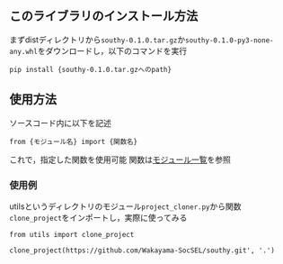 ## このライブラリのインストール方法
まずdistディレクトリから`southy-0.1.0.tar.gz`か`southy-0.1.0-py3-none-any.whl`をダウンロードし，以下のコマンドを実行
```
pip install {southy-0.1.0.tar.gzへのpath}
```

## 使用方法
ソースコード内に以下を記述
```
from {モジュール名} import {関数名}
```
これで，指定した関数を使用可能
関数は[モジュール一覧](https://wakayama-socsel.github.io/southy/)を参照

### 使用例
utilsというディレクトリのモジュール`project_cloner.py`から関数`clone_project`をインポートし，実際に使ってみる
```
from utils import clone_project

clone_project(https://github.com/Wakayama-SocSEL/southy.git', '.')
```